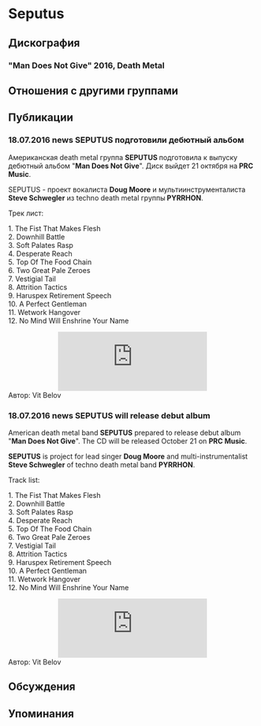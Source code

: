 # Seputus



## Дискография

### "Man Does Not Give" 2016, Death Metal




## Отношения с другими группами


## Публикации

### 18.07.2016 news SEPUTUS подготовили дебютный альбом

<p>Американская death metal группа <strong>SEPUTUS </strong>подготовила к выпуску дебютный альбом "<strong>Man Does Not Give</strong>". Диск выйдет 21 октября на<strong> PRC Music</strong>.</p><p>SEPUTUS - проект вокалиста <strong>Doug Moore</strong> и мультиинструменталиста <strong>Steve Schwegler</strong> из techno death metal группы<strong> PYRRHON</strong>.</p><p>Трек лист:</p><p>1. The Fist That Makes Flesh<br>2. Downhill Battle<br>3. Soft Palates Rasp<br>4. Desperate Reach<br>5. Top Of The Food Chain<br>6. Two Great Pale Zeroes<br>7. Vestigial Tail<br>8. Attrition Tactics<br>9. Haruspex Retirement Speech<br>10. A Perfect Gentleman<br>11. Wetwork Hangover<br>12. No Mind Will Enshrine Your Name</p><p><center><iframe src="https://bandcamp.com/EmbeddedPlayer/album=3651409510/size=large/bgcol=ffffff/linkcol=0687f5/tracklist=false/artwork=small/transparent=true/" style="border: 0px currentColor; width: 60%; height: 120px;" seamless="">&lt;a href="http://prcmusic.bandcamp.com/album/seputus-two-great-pale-zeroes-single"&gt;SEPUTUS Two Great Pale Zeroes SINGLE by PRC MUSIC&lt;/a&gt;</iframe></center>
Автор: Vit Belov

### 18.07.2016 news SEPUTUS will release debut album

<p>American death metal band <strong>SEPUTUS</strong> prepared to release debut album "<strong>Man Does Not Give</strong>". The CD will be released October 21 on <strong>PRC Music</strong>.</p><p><strong>SEPUTUS</strong> is project for lead singer <strong>Doug Moore</strong> and multi-instrumentalist <strong>Steve Schwegler</strong> of techno death metal band <strong>PYRRHON</strong>.</p><p>Track list:</p><p>1. The Fist That Makes Flesh<br>2. Downhill Battle<br>3. Soft Palates Rasp<br>4. Desperate Reach<br>5. Top Of The Food Chain<br>6. Two Great Pale Zeroes<br>7. Vestigial Tail<br>8. Attrition Tactics<br>9. Haruspex Retirement Speech<br>10. A Perfect Gentleman<br>11. Wetwork Hangover<br>12. No Mind Will Enshrine Your Name</p><p><center><iframe src="https://bandcamp.com/EmbeddedPlayer/album=3651409510/size=large/bgcol=ffffff/linkcol=0687f5/tracklist=false/artwork=small/transparent=true/" style="border: 0px currentColor; width: 60%; height: 120px;" seamless="">&amp;amp;amp;lt;a href="http://prcmusic.bandcamp.com/album/seputus-two-great-pale-zeroes-single"&amp;amp;amp;gt;SEPUTUS Two Great Pale Zeroes SINGLE by PRC MUSIC&amp;amp;amp;lt;/a&amp;amp;amp;gt;</iframe></center>
Автор: Vit Belov


## Обсуждения


## Упоминания

